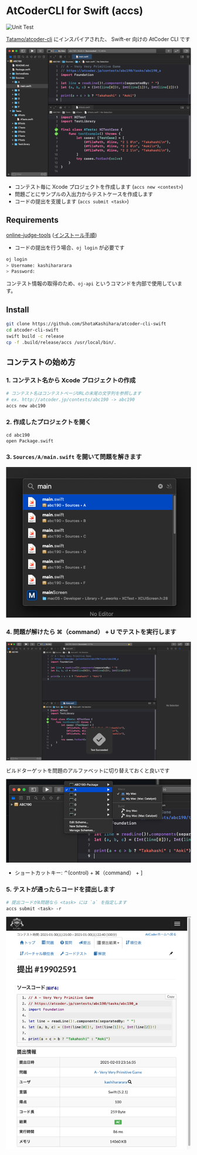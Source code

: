 # AtCoderCLI for Swift (accs)
![Unit Test](https://github.com/ShotaKashihara/atcoder-cli-swift/workflows/Unit%20Test/badge.svg?event=push)

[Tatamo/atcoder-cli](https://github.com/Tatamo/atcoder-cli) にインスパイアされた、 Swift-er 向けの AtCoder CLI です

<img src="misc/top.png">

- コンテスト毎に Xcode プロジェクトを作成します (`accs new <contest>`)
- 問題ごとにサンプルの入出力からテストケースを作成します
- コードの提出を支援します  (`accs submit <task>`)

## Requirements

[online-judge-tools](https://github.com/online-judge-tools/oj) ([インストール手順](https://github.com/online-judge-tools/oj#how-to-install))

- コードの提出を行う場合、`oj login` が必要です

```bash
oj login
> Username: kashihararara
> Password:
```

コンテスト情報の取得のため、`oj-api` というコマンドを内部で使用しています。

## Install

```bash
git clone https://github.com/ShotaKashihara/atcoder-cli-swift
cd atcoder-cli-swift
swift build -c release
cp -f .build/release/accs /usr/local/bin/.
```

## コンテストの始め方

### 1. コンテスト名から Xcode プロジェクトの作成

```bash
# コンテスト名はコンテストページURLの末尾の文字列を参照します
# ex. http://atcoder.jp/contests/abc190 -> abc190
accs new abc190
```

### 2. 作成したプロジェクトを開く

```
cd abc190
open Package.swift
```

### 3. `Sources/A/main.swift` を開いて問題を解きます

<img src="misc/open_first_task.png">

### 4. 問題が解けたら ⌘（command） + U でテストを実行します

<img src="misc/test_done.png">


ビルドターゲットを問題のアルファベットに切り替えておくと良いです

<img src="misc/select_target.png">

- ショートカットキー: ⌃(control) + ⌘（command） + ]

### 5. テストが通ったらコードを提出します

```bash
# 提出コードがA問題なら <task> には `a` を指定します
accs submit <task> -r
```

<img src="misc/submit_page.png">
